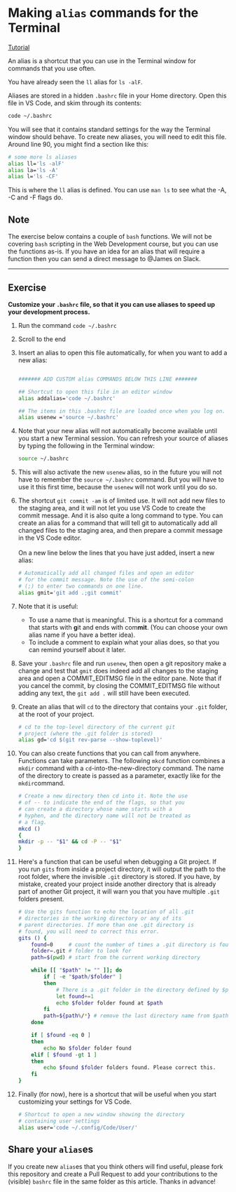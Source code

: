 # Making `alias` commands for the Terminal

[Tutorial](https://linuxize.com/post/how-to-create-bash-aliases/)

An alias is a shortcut that you can use in the Terminal window for commands that you use often.

You have already seen the `ll` alias for `ls -alF`.

Aliases are stored in a hidden `.bashrc` file in your Home directory. Open this file in VS Code, and skim through its contents:

```bash
code ~/.bashrc
```

You will see that it contains standard settings for the way the Terminal window should behave. To create new aliases, you will need to edit this file. Around line 90, you might find a section like this:

```bash
# some more ls aliases
alias ll='ls -alF'
alias la='ls -A'
alias l='ls -CF'
```
This is where the `ll` alias is defined. You can use `man ls` to see what the -A, -C and -F flags do.

## Note
The exercise below contains a couple of `bash` functions. We will not be covering `bash` scripting in the Web Development course, but you can use the functions as-is. If you have an idea for an alias that will require a function then you can send a direct message to @James on Slack.

---

## Exercise

**Customize your `.bashrc` file, so that it you can use aliases to speed up your development process.**

1. Run the command `code ~/.bashrc`
2. Scroll to the end
3. Insert an alias to open this file automatically, for when you want to add a new alias:
    ```bash

    ####### ADD CUSTOM alias COMMANDS BELOW THIS LINE #######

    ## Shortcut to open this file in an editor window
    alias addalias='code ~/.bashrc'

    ## The items in this .bashrc file are loaded once when you log on. To use your new aliases immediately, you need run `source ~/.bashrc` in the Terminal to reload this file. Here's an alias that is easier to remember:
    alias usenew ='source ~/.bashrc'
    ```
4. Note that your new alias will not automatically become available until you start a new Terminal session. You can refresh your source of aliases by typing the following in the Terminal window:
    ```bash
    source ~/.bashrc
    ```
5. This will also activate the new `usenew` alias, so in the future you will not have to remember the `source ~/.bashrc` command. But you will have to use it this first time, because the `usenew` will not work until you do so.
6. The shortcut `git commit -am` is of limited use. It will not add new files to the staging area, and it will not let you use VS Code to create the commit message. And it is also quite a long command to type. You can create an alias for a command that will tell git to automatically add all changed files to the staging area, and then prepare a commit message in the VS Code editor.<br><br>On a new line below the lines that you have just added, insert a new alias:
    ```bash
    # Automatically add all changed files and open an editor
    # for the commit message. Note the use of the semi-colon
    # (;) to enter two commands on one line.
    alias gmit='git add .;git commit'
    ```

7. Note that it is useful:
   * To use a name that is meaningful. This is a shortcut for a command that starts with **g**it and ends with com**mit**. (You can choose your own alias name if you have a better idea).
   * To include a comment to explain what your alias does, so that you can remind yourself about it later.

8. Save your `.bashrc` file and run `usenew`, then open a git repository make a change and test that `gmit` does indeed add all changes to the staging area and open a COMMIT_EDITMSG file in the editor pane. Note that if you cancel the commit, by closing the COMMIT_EDITMSG file without adding any text, the `git add .` will still have been executed.

9. Create an alias that will `cd` to the directory that contains your `.git` folder, at the root of your project.
    ```bash
    # cd to the top-level directory of the current git
    # project (where the .git folder is stored)
    alias gd='cd $(git rev-parse --show-toplevel)'
    ```
10. You can also create functions that you can call from anywhere. Functions can take parameters. The following `mkcd` function combines a `mkdir` command with a `cd`-into-the-new-directory command. The name of the directory to create is passed as a parameter, exactly like for the `mkdir`command.

    ```bash
    # Create a new directory then cd into it. Note the use
    # of -- to indicate the end of the flags, so that you
    # can create a directory whose name starts with a
    # hyphen, and the directory name will not be treated as
    # a flag.
    mkcd ()
    {
    mkdir -p -- "$1" && cd -P -- "$1"
    }
    ```
11. Here's a function that can be useful when debugging a Git project. If you run `gits` from inside a project directory, it will output the path to the root folder, where the invisible `.git` directory is stored. If you have, by mistake, created your project inside another directory that is already part of another Git project, it will warn you that you have multiple `.git` folders present.
    ```bash
    # Use the gits function to echo the location of all .git
    # directories in the working directory or any of its
    # parent directories. If more than one .git directory is
    # found, you will need to correct this error.
    gits () {
        found=0     # count the number of times a .git directory is found
        folder=.git # folder to look for
        path=$(pwd) # start from the current working directory

        while [[ "$path" != "" ]]; do
            if [ -e "$path/$folder" ]
            then
                # There is a .git folder in the directory defined by $path
                let found+=1
                echo $folder folder found at $path
            fi
            path=${path%/*} # remove the last directory name from $path
        done

        if [ $found -eq 0 ]
        then
            echo No $folder folder found
        elif [ $found -gt 1 ]
        then
            echo $found $folder folders found. Please correct this.
        fi
    }
    ```
12. Finally (for now), here is a shortcut that will be useful when you start customizing your settings for VS Code.
    ```bash
    # Shortcut to open a new window showing the directory
    # containing user settings
    alias user='code ~/.config/Code/User/'
    ```

## Share your `alias`es

If you create new `alias`es that you think others will find useful, please fork this repository and create a Pull Request to add your contributions to the (visible) `bashrc` file in the same folder as this article. Thanks in advance!
